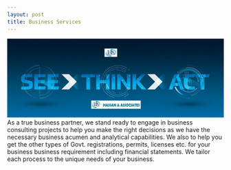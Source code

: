 ```yaml
---
layout: post
title: Business Services
---
```


![act](/images/logos/act.jpg "act") As a true business partner, we stand ready to engage in business consulting projects to help you make the right decisions as we have the necessary business acumen and analytical capabilities. We also to help you get the other types of Govt. registrations, permits, licenses etc. for your business business requirement including financial statements. We tailor each process to the unique needs of your business.